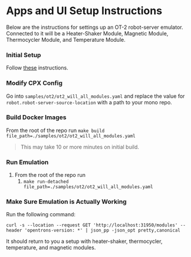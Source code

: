 # Apps and UI Setup Instructions

Below are the instructions for settings up an OT-2 robot-server emulator. Connected to it will be a Heater-Shaker
Module, Magnetic Module, Thermocycler Module, and Temperature Module.

### Initial Setup

Follow [these](https://github.com/Opentrons/opentrons-emulation/blob/main/README.md#initial-configuration) instructions.

### Modify CPX Config

Go into `samples/ot2/ot2_will_all_modules.yaml` and replace the value for `robot.robot-server-source-location` with a
path to your mono repo.

### Build Docker Images

From the root of the repo run
`make build file_path=./samples/ot2/ot2_will_all_modules.yaml`

> This may take 10 or more minutes on initial build.

### Run Emulation

1. From the root of the repo run
   1. `make run-detached file_path=./samples/ot2/ot2_will_all_modules.yaml`

### Make Sure Emulation is Actually Working

Run the following command:

```shell
curl -s --location --request GET 'http://localhost:31950/modules' --header 'opentrons-version: *' | json_pp -json_opt pretty,canonical
```

It should return to you a setup with heater-shaker, thermocycler, temperature, and magnetic modules.
